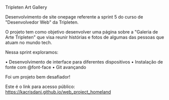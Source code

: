 Tripleten Art Gallery

Desenvolvimento de site onepage referente a sprint 5 do curso de "Desenvolvedor Web" da Tripleten.

O projeto tem como objetivo desenvolver uma página sobre a "Galeria de Arte Tripleten" que visa reunir histórias e fotos de algumas das pessoas que atuam no mundo tech. 

Nessa sprint exploramos:

• Desenvolvimento de interface para diferentes dispositivos • Instalação de fonte com @font-face • Git avançando

Foi um projeto bem desafiador!

Este é o link para acesso público: https://kacrisdani.github.io/web_project_homeland